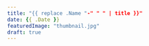 ```yaml
---
title: "{{ replace .Name "-" " " | title }}"
date: {{ .Date }}
featuredImage: "thumbnail.jpg"
draft: true
---
```


